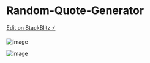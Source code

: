# Random-Quote-Generator

[Edit on StackBlitz ⚡️](https://stackblitz.com/edit/react-klwpqt)

![image](https://github.com/ApoorvVerma98/Random-Quote-Generator/assets/126326376/3aa8b16c-066a-4b8e-aee9-c756769123e9)


![image](https://github.com/ApoorvVerma98/Random-Quote-Generator/assets/126326376/21fabf8d-32fd-4237-8530-9a4f42df89a9)
